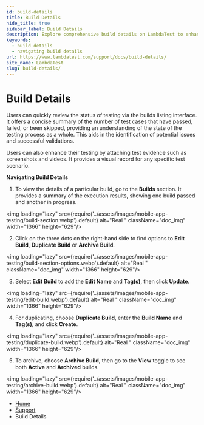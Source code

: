 ```yaml
---
id: build-details
title: Build Details
hide_title: true
sidebar_label: Build Details
description: Explore comprehensive build details on LambdaTest to enhance your testing strategy and gain deeper insights into your test executions.
keywords:
  - build details
  - navigating build details
url: https://www.lambdatest.com/support/docs/build-details/
site_name: LambdaTest
slug: build-details/
---
```


<script type="application/ld+json"
      dangerouslySetInnerHTML={{ __html: JSON.stringify({
       "@context": "https://schema.org",
        "@type": "BreadcrumbList",
        "itemListElement": [{
          "@type": "ListItem",
          "position": 1,
          "name": "LambdaTest",
          "item": "https://www.lambdatest.com"
        },{
          "@type": "ListItem",
          "position": 2,
          "name": "Support",
          "item": "https://www.lambdatest.com/support/docs/"
        },{
          "@type": "ListItem",
          "position": 3,
          "name": "Build Details",
          "item": "https://www.lambdatest.com/support/docs/build-details/"
        }]
      })
    }}
></script>

# Build Details

Users can quickly review the status of testing via the builds listing interface. It offers a concise summary of the number of test cases that have passed, failed, or been skipped, providing an understanding of the state of the testing process as a whole. This aids in the identification of potential issues and successful validations.

Users can also enhance their testing by attaching test evidence such as screenshots and videos. It provides a visual record for any specific test scenario.

**Navigating Build Details**

1. To view the details of a particular build, go to the **Builds** section. It provides a summary of the execution results, showing one build passed and another in progress.  

<img loading="lazy" src={require('../assets/images/mobile-app-testing/build-section.webp').default} alt="Real "  className="doc_img" width="1366" height="629"/>

2. Click on the three dots on the right-hand side to find options to **Edit Build**, **Duplicate Build** or **Archive Build**.

<img loading="lazy" src={require('../assets/images/mobile-app-testing/build-section-options.webp').default} alt="Real "  className="doc_img" width="1366" height="629"/>

3. Select **Edit Build** to add the **Edit Name** and **Tag(s)**, then click **Update**. 

<img loading="lazy" src={require('../assets/images/mobile-app-testing/edit-build.webp').default} alt="Real "  className="doc_img" width="1366" height="629"/>

4. For duplicating, choose **Duplicate Build**, enter the **Build Name** and **Tag(s)**, and click **Create**.

<img loading="lazy" src={require('../assets/images/mobile-app-testing/duplicate-build.webp').default} alt="Real "  className="doc_img" width="1366" height="629"/>

5. To archive, choose **Archive Build**, then go to the **View** toggle to see both **Active** and **Archived** builds.

<img loading="lazy" src={require('../assets/images/mobile-app-testing/archive-build.webp').default} alt="Real "  className="doc_img" width="1366" height="629"/>

<nav aria-label="breadcrumbs">
  <ul className="breadcrumbs">
    <li className="breadcrumbs__item">
      <a className="breadcrumbs__link" href="https://www.lambdatest.com">
        Home
      </a>
    </li>
    <li className="breadcrumbs__item">
      <a className="breadcrumbs__link" target="_self" href="https://www.lambdatest.com/support/docs/">
        Support
      </a>
    </li>
    <li className="breadcrumbs__item breadcrumbs__item--active">
      <span className="breadcrumbs__link">
        Build Details
      </span>
    </li>
  </ul>
</nav>